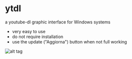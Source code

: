 # ytdl
a youtube-dl graphic interface for Windows systems

+ very easy to use
+ do not require installation
+ use the update ("Aggiorna") button when not full working

![alt tag](https://user-images.githubusercontent.com/18740246/31381791-d29e376a-adb5-11e7-891a-4b83ade06782.png)
